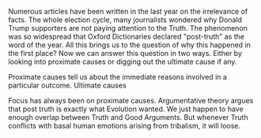 Numerous articles have been written in the last year on the irrelevance of facts. The whole election cycle, many journalists wondered why Donald
Trump supporters are not paying attention to the Truth. The phenomenon was so widespread that Oxford Dictionaries declared "post-truth" as the word of
the year. All this brings us to the question of why this happened in the first place? Now we can answer this question in two ways. Either by looking
into proximate causes or digging out the ultimate cause if any.

Proximate causes tell us about the immediate reasons involved in a particular outcome. 
Ultimate causes

Focus has always been on proximate causes.
Argumentative theory argues that post truth is exactly what Evolution wanted.
We just happen to have enough overlap between Truth and Good Arguments. But 
whenever Truth conflicts with basal human emotions arising from tribalism, it 
will loose. 
